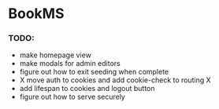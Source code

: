 # BookMS

### TODO:

* make homepage view
* make modals for admin editors
* figure out how to exit seeding when complete
* X move auth to cookies and add cookie-check to routing X
* add lifespan to cookies and logout button
* figure out how to serve securely